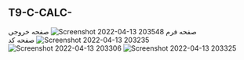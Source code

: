 ## T9-C-CALC-
صفحه فرم
![Screenshot 2022-04-13 203548](https://user-images.githubusercontent.com/100345427/163223664-98cf6233-68b8-4249-a46a-5f22cab9a4c1.jpg)
صفحه خروجی
![Screenshot 2022-04-13 203235](https://user-images.githubusercontent.com/100345427/163223899-0a0b4ec1-e5f4-4b78-a1f5-5441bfbe29e9.jpg)
صفحه کد
![Screenshot 2022-04-13 203306](https://user-images.githubusercontent.com/100345427/163223961-5f27621a-6fe6-4f34-8074-5dc4aad2a0b7.jpg)
![Screenshot 2022-04-13 203325](https://user-images.githubusercontent.com/100345427/163223989-8ba7d771-05ef-436a-a11e-f4f6a92c3034.jpg)

